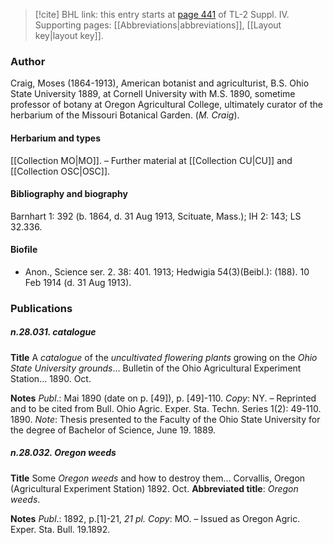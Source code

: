 > [!cite] BHL link: this entry starts at [page 441](https://www.biodiversitylibrary.org/item/103860#page/451/mode/1up) of TL-2 Suppl. IV.
> Supporting pages: [[Abbreviations|abbreviations]], [[Layout key|layout key]].

### Author

Craig, Moses (1864-1913), American botanist and agriculturist, B.S. Ohio State University 1889, at Cornell University with M.S. 1890, sometime professor of botany at Oregon Agricultural College, ultimately curator of the herbarium of the Missouri Botanical Garden. (*M. Craig*).

#### Herbarium and types

[[Collection MO|MO]]. – Further material at [[Collection CU|CU]] and [[Collection OSC|OSC]].

#### Bibliography and biography

Barnhart 1: 392 (b. 1864, d. 31 Aug 1913, Scituate, Mass.); IH 2: 143; LS 32.336.

#### Biofile

- Anon., Science ser. 2. 38: 401. 1913; Hedwigia 54(3)(Beibl.): (188). 10 Feb 1914 (d. 31 Aug 1913).

### Publications

##### n.28.031. catalogue

**Title**
A *catalogue* of the *uncultivated flowering plants* growing on the *Ohio State University grounds*... Bulletin of the Ohio Agricultural Experiment Station... 1890. Oct.

**Notes**
*Publ*.: Mai 1890 (date on p. \[49\]), p. \[49\]-110. *Copy*: NY. – Reprinted and to be cited from Bull. Ohio Agric. Exper. Sta. Techn. Series 1(2): 49-110. 1890.
*Note*: Thesis presented to the Faculty of the Ohio State University for the degree of Bachelor of Science, June 19. 1889.

##### n.28.032. Oregon weeds

**Title**
Some *Oregon weeds* and how to destroy them... Corvallis, Oregon (Agricultural Experiment Station) 1892. Oct.
**Abbreviated title**: *Oregon weeds*.

**Notes**
*Publ*.: 1892, p.\[1\]-21, *21 pl. Copy*: MO. – Issued as Oregon Agric. Exper. Sta. Bull. 19.1892.

